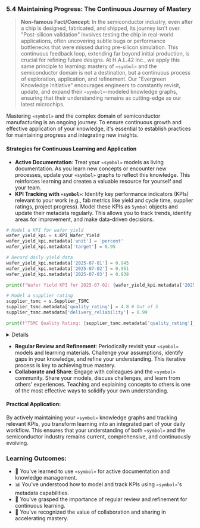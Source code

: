 ### 5.4 Maintaining Progress: The Continuous Journey of Mastery

> **Non-famous Fact/Concept**: In the semiconductor industry, even after a chip is designed, fabricated, and shipped, its journey isn't over. "Post-silicon validation" involves testing the chip in real-world applications, often uncovering subtle bugs or performance bottlenecks that were missed during pre-silicon simulation. This continuous feedback loop, extending far beyond initial production, is crucial for refining future designs. At H.A.L.42 Inc., we apply this same principle to learning: mastery of `«symbol»` and the semiconductor domain is not a destination, but a continuous process of exploration, application, and refinement. Our "Evergreen Knowledge Initiative" encourages engineers to constantly revisit, update, and expand their `«symbol»`-modeled knowledge graphs, ensuring that their understanding remains as cutting-edge as our latest microchips.

Mastering `«symbol»` and the complex domain of semiconductor manufacturing is an ongoing journey. To ensure continuous growth and effective application of your knowledge, it's essential to establish practices for maintaining progress and integrating new insights.

#### Strategies for Continuous Learning and Application

*   **Active Documentation**: Treat your `«symbol»` models as living documentation. As you learn new concepts or encounter new processes, update your `«symbol»` graphs to reflect this knowledge. This reinforces learning and creates a valuable resource for yourself and your team.
*   **KPI Tracking with `«symbol»`**: Identify key performance indicators (KPIs) relevant to your work (e.g., fab metrics like yield and cycle time, supplier ratings, project progress). Model these KPIs as `Symbol` objects and update their metadata regularly. This allows you to track trends, identify areas for improvement, and make data-driven decisions.

```python
# Model a KPI for wafer yield
wafer_yield_kpi = s.KPI_Wafer_Yield
wafer_yield_kpi.metadata['unit'] = 'percent'
wafer_yield_kpi.metadata['target'] = 0.95

# Record daily yield data
wafer_yield_kpi.metadata['2025-07-01'] = 0.945
wafer_yield_kpi.metadata['2025-07-02'] = 0.951
wafer_yield_kpi.metadata['2025-07-03'] = 0.938

print(f"Wafer Yield KPI for 2025-07-02: {wafer_yield_kpi.metadata['2025-07-02']:.2%}")

# Model a supplier rating
supplier_tsmc = s.Supplier_TSMC
supplier_tsmc.metadata['quality_rating'] = 4.8 # Out of 5
supplier_tsmc.metadata['delivery_reliability'] = 0.99

print(f"TSMC Quality Rating: {supplier_tsmc.metadata['quality_rating']}")
```
<details>

```text
Wafer Yield KPI for 2025-07-02: 95.10%
TSMC Quality Rating: 4.8
```
</details>

*   **Regular Review and Refinement**: Periodically revisit your `«symbol»` models and learning materials. Challenge your assumptions, identify gaps in your knowledge, and refine your understanding. This iterative process is key to achieving true mastery.
*   **Collaborate and Share**: Engage with colleagues and the `«symbol»` community. Share your models, discuss challenges, and learn from others' experiences. Teaching and explaining concepts to others is one of the most effective ways to solidify your own understanding.

#### Practical Application:

By actively maintaining your `«symbol»` knowledge graphs and tracking relevant KPIs, you transform learning into an integrated part of your daily workflow. This ensures that your understanding of both `«symbol»` and the semiconductor industry remains current, comprehensive, and continuously evolving.

### Learning Outcomes:

*   📝 You've learned to use `«symbol»` for active documentation and knowledge management.
*   📊 You've understood how to model and track KPIs using `«symbol»`'s metadata capabilities.
*   🔄 You've grasped the importance of regular review and refinement for continuous learning.
*   🤝 You've recognized the value of collaboration and sharing in accelerating mastery.
